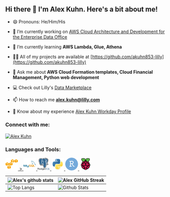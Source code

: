 ## Hi there 👋 I'm Alex Kuhn. Here's a bit about me!


- 😄 Pronouns: He/Him/His

- 🔭 I’m currently working on [AWS Cloud Architecture and Development for the Enterprise Data Office](https://github.com/EliLillyCo)

- 🌱 I’m currently learning **AWS Lambda, Glue, Athena**

- 👨‍💻 All of my projects are available at [https://github.com/akuhn853-lilly](https://github.com/akuhn853-lilly)

- 💬 Ask me about **AWS Cloud Formation templates, Cloud Financial Management, Python web development**

- 💻 Check out Lilly's [Data Marketplace](https://data.lilly.com)

- 📫 How to reach me **alex.kuhn@lilly.com**

- 📄 Know about my experience [Alex Kuhn Workday Profile](https://wd5.myworkday.com/lilly/d/inst/1$37/247$34342.htmld#TABINDEX=0&SUBTABINDEX=0)

<h3 align="left">Connect with me:</h3>
<p align="left">
<a href="https://www.linkedin.com/in/alex-kuhn-profile" target="blank"><img align="center" src="https://raw.githubusercontent.com/rahuldkjain/github-profile-readme-generator/master/src/images/icons/Social/linked-in-alt.svg" alt="Alex Kuhn" height="30" width="40" /></a>


<h3 align="left">Languages and Tools:</h3>
<p align="left"> <a href="https://aws.amazon.com" target="_blank"> <img src="https://raw.githubusercontent.com/devicons/devicon/master/icons/amazonwebservices/amazonwebservices-original.svg" alt="aws" width="40" height="40"/> > <a href="https://www.mysql.com/" target="_blank"> <img src="https://raw.githubusercontent.com/devicons/devicon/master/icons/mysql/mysql-original-wordmark.svg" alt="mysql" width="40" height="40"/> </a> <a href="https://www.postgresql.org" target="_blank"> <img src="https://raw.githubusercontent.com/devicons/devicon/master/icons/postgresql/postgresql-original-wordmark.svg" alt="postgresql" width="40" height="40"/> </a> <a href="https://www.python.org" target="_blank"> <img src="https://raw.githubusercontent.com/devicons/devicon/master/icons/python/python-original.svg" alt="python" width="40" height="40"/> </a> <a href="https://https://www.r-project.org/" target="_blank"> <img src="https://raw.githubusercontent.com/devicons/devicon/master/icons/rstudio/rstudio-original.svg" alt="RStudio" width="40" height="40"/> </a> <a href="https://www.raspberrypi.org/" target="_blank"> <img src="https://raw.githubusercontent.com/devicons/devicon/master/icons/raspberrypi/raspberrypi-original.svg" alt="raspberrypi" width="40" height="40"/> </a> </p>


| ![Alex's github stats](https://github-readme-stats.vercel.app/api?username=akuhn853-lilly&count_private=true&theme=dark) | ![Alex GitHub Streak](https://github-readme-streak-stats.herokuapp.com/?user=akuhn853-lilly&count_private=true&theme=dark) |
| --- | --- |
| ![Top Langs](https://github-readme-stats.vercel.app/api/top-langs/?username=akuhn853-lilly&count_private=true&theme=dark) | ![Github Stats](https://github-readme-stats.vercel.app/api?username=akuhn853-lilly&show_icons=true&locale=en&count_private=true&hide_rank=true&custom_title=My%20GitHub%20Stats&disable_animations=true&theme=dark) |

